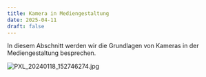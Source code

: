```yaml
---
title: Kamera in Mediengestaltung
date: 2025-04-11
draft: false
---
```

In diesem Abschnitt werden wir die Grundlagen von Kameras in der Mediengestaltung besprechen. 


![PXL_20240118_152746274.jpg](/images/PXL_20240118_152746274.jpg)